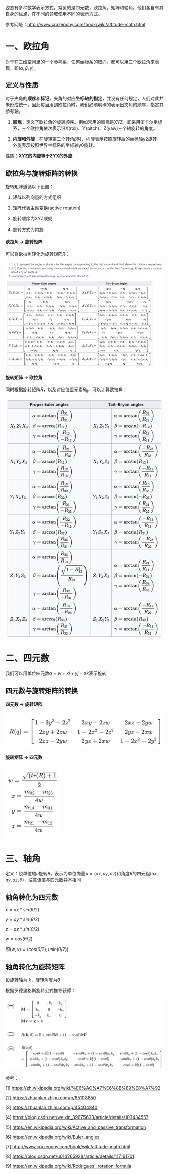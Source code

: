 姿态有多种数学表示方式，常见的是四元数，欧拉角，矩阵和轴角。他们各自有其自身的优点，在不同的领域使用不同的表示方式。

参考网址：http://www.crazepony.com/book/wiki/attitude-math.html

# 一、欧拉角

对于在三维空间里的一个参考系，任何坐标系的取向，都可以用三个欧拉角来表现，即($\alpha,\beta,\gamma$)。

## 定义与性质

对于夹角的**顺序**和**标记**，夹角的对应**坐标轴的指定**，并没有任何规定，人们对此并未形成统一。因此每当用到欧拉角时，我们必须明确的表示出夹角的顺序，指定其参考轴。

1. **顺规**：定义了欧拉角的旋转顺序。例如常用的顺规是XYZ，即采用笛卡尔坐标系，三个欧拉角依次表示沿X(roll)、Y(pitch)、Z(yaw)三个轴旋转的角度。

2. **内旋和外旋**：在旋转第二个转角$\beta$时，内旋表示按照旋转后的坐标轴y2旋转，外旋表示按照世界坐标系的坐标轴y0旋转。

性质：**XYZ的内旋等于ZYX的外旋**

## 欧拉角与旋转矩阵的转换

旋转矩阵遵循以下设置：

1. 矩阵以列向量的方式组织

2. 矩阵代表主动变换(active rotation)

3. 旋转顺序为XYZ顺规

4. 旋转方式为内旋

#### 欧拉角 -> 旋转矩阵

可以将欧拉角转化为旋转矩阵$R$：

![欧拉角转化为旋转矩阵](./pictures/欧拉角转化为旋转矩阵.png)

#### 旋转矩阵 -> 欧拉角

同时根据旋转矩阵$R$，以及对应位置元素$R_{ij}$，可以计算欧拉角：

![旋转矩阵求欧拉角](./pictures/旋转矩阵求欧拉角.png)

# 二、四元数

我们可以用单位四元数$q=w+xi+yj+zk$表示旋转

## 四元数与旋转矩阵的转换

#### 四元数 -> 旋转矩阵

![四元数求旋转矩阵](./pictures/四元数求旋转矩阵.png)

#### 旋转矩阵 -> 四元数

![旋转矩阵求四元数](./pictures/旋转矩阵求四元数.png)


# 三、轴角
定义：绕单位轴$u$旋转$\theta$，表示为单位向量$u=(ax,ay,az)$和角度$\theta$的四元组$(ax,ay,az,\theta)$，注意该值与四元数并不相同

## 轴角转化为四元数

$x = ax * sin(\theta/2)$

$y = ay * sin(\theta/2)$

$z = az * sin(\theta/2)$

$w = cos(\theta/2)$

即$(w,v)=(cos(\theta/2), usin(\theta/2))$

## 轴角转化为旋转矩阵

设旋转轴为 $k$，旋转角度为$\theta$

根据罗德里格斯旋转公式推导获得：

![轴角求旋转矩阵](./pictures/轴角求旋转矩阵.png)

参考：

[1] https://zh.wikipedia.org/wiki/%E6%AC%A7%E6%8B%89%E8%A7%92

[2] https://zhuanlan.zhihu.com/p/85108850

[3] https://zhuanlan.zhihu.com/p/45404840

[4] https://blog.csdn.net/weixin_39675633/article/details/103434557

[5] https://en.wikipedia.org/wiki/Active_and_passive_transformation

[6] https://en.wikipedia.org/wiki/Euler_angles

[7] http://www.crazepony.com/book/wiki/attitude-math.html

[8] https://blog.csdn.net/u014265928/article/details/117161701

[9] https://en.wikipedia.org/wiki/Rodrigues'_rotation_formula